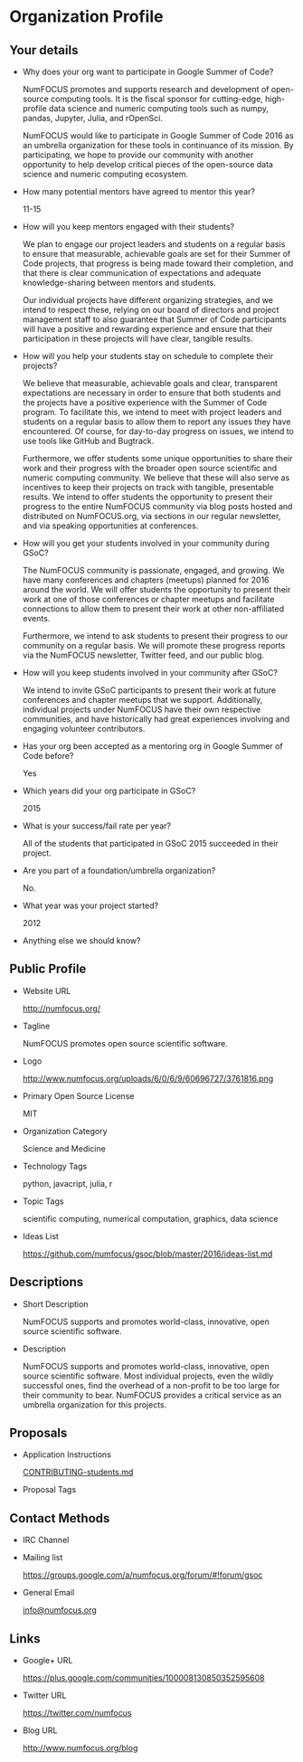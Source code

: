 # Organization Profile

## Your details

-   Why does your org want to participate in Google Summer of Code?

    NumFOCUS promotes and supports research and development of open-source
    computing tools. It is the fiscal sponsor for cutting-edge,
    high-profile
    data science and numeric computing tools such as numpy, pandas,
    Jupyter, Julia, and rOpenSci.

    NumFOCUS would like to participate in Google Summer of Code 2016 as an
    umbrella organization for these tools in continuance of its mission.
    By participating, we hope to provide our community with another
    opportunity
    to help develop critical pieces of the open-source data science and
    numeric computing ecosystem.

-   How many potential mentors have agreed to mentor this year?

    11-15

-   How will you keep mentors engaged with their students?

    We plan to engage our project leaders and students on a regular basis to
    ensure that measurable, achievable goals are set for their Summer of
    Code projects, that progress is being made toward their completion,
    and that there is clear communication of expectations and adequate
    knowledge-sharing between mentors and students.

    Our individual projects have different organizing strategies, and we
    intend to respect these, relying on our board of directors and project
    management staff to also guarantee that Summer of Code participants
    will have a positive and rewarding experience and ensure that their
    participation in these projects will have clear, tangible results.

-   How will you help your students stay on schedule to complete their projects?

    We believe that measurable, achievable goals and clear, transparent
    expectations are necessary in order to ensure that both students and the
    projects have a positive experience with the Summer of Code program. To
    facilitate this, we intend to meet with project leaders and students on a
    regular basis to allow them to report any issues they have encountered. Of
    course, for day-to-day progress on issues, we intend to use tools like
    GitHub and Bugtrack.

    Furthermore, we offer students some unique opportunities to share their work
    and their progress with the broader open source scientific and numeric
    computing community. We believe that these will also serve as incentives to
    keep their projects on track with tangible, presentable results. We intend
    to offer students the opportunity to present their progress to the entire
    NumFOCUS community via blog posts hosted and distributed on NumFOCUS.org,
    via sections in our regular newsletter, and via speaking opportunities at
    conferences.

-   How will you get your students involved in your community during GSoC?

    The NumFOCUS community is passionate, engaged, and growing.
    We have many conferences and chapters (meetups) planned for 2016
    around the world.
    We will offer students the
    opportunity to present their work at one of those conferences
    or chapter meetups
    and facilitate connections to allow them to
    present their work at other non-affiliated events.

    Furthermore, we intend to ask students to present their progress to
    our
    community on a regular basis. We will promote these progress reports
    via
    the NumFOCUS newsletter, Twitter feed, and our public blog.

-   How will you keep students involved in your community after GSoC?

    We intend to invite GSoC participants to present their work at future
    conferences and chapter meetups that we support. Additionally, individual
    projects under NumFOCUS have their own respective communities, and
    have
    historically had great experiences involving and engaging volunteer
    contributors.

-   Has your org been accepted as a mentoring org in Google Summer of Code before?

    Yes

-   Which years did your org participate in GSoC?

    2015

-   What is your success/fail rate per year?

    All of the students that participated in GSoC 2015 succeeded in their
    project.

-   Are you part of a foundation/umbrella organization?

    No.

-   What year was your project started?

    2012

-   Anything else we should know?

## Public Profile

-   Website URL

    http://numfocus.org/

-   Tagline

    NumFOCUS promotes open source scientific software.

-   Logo

    http://www.numfocus.org/uploads/6/0/6/9/60696727/3761816.png

-   Primary Open Source License

    MIT

-   Organization Category

    Science and Medicine

-   Technology Tags

    python, javacript, julia, r

-   Topic Tags

    scientific computing, numerical computation, graphics, data science

-   Ideas List

    https://github.com/numfocus/gsoc/blob/master/2016/ideas-list.md

## Descriptions

-   Short Description

    NumFOCUS supports and promotes world-class, innovative, open source
    scientific software.

-   Description

    NumFOCUS supports and promotes world-class, innovative, open source
    scientific software. Most individual projects, even the wildly successful
    ones, find the overhead of a non-profit to be too large for their community
    to bear. NumFOCUS provides a critical service as an umbrella organization
    for this projects.

## Proposals

-   Application Instructions

    [CONTRIBUTING-students.md](../CONTRIBUTING-students.md)

-   Proposal Tags

## Contact Methods

-   IRC Channel

-   Mailing list

    https://groups.google.com/a/numfocus.org/forum/#!forum/gsoc

-   General Email

    info@numfocus.org

## Links

-   Google+ URL

    https://plus.google.com/communities/100008130850352595608

-   Twitter URL

    https://twitter.com/numfocus

-   Blog URL

    http://www.numfocus.org/blog
